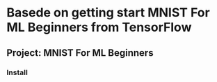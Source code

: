 # Basede on getting start MNIST For ML Beginners from TensorFlow

## Project: MNIST For ML Beginners

### Install
